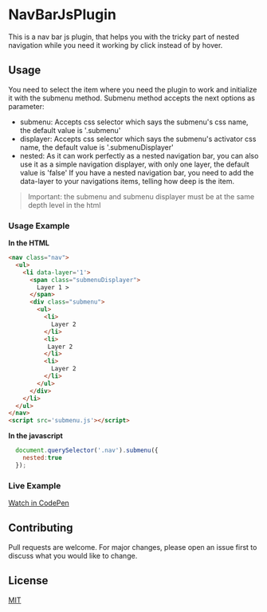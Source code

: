 # NavBarJsPlugin

This is a nav bar js plugin, that helps you with the tricky part of nested
navigation while you need it working by click instead of by hover.

## Usage

You need to select the item where you need the plugin to work and initialize it with the submenu method.
Submenu method accepts the next options as parameter:
 * submenu: Accepts css selector which says the submenu's css name, the default value is '.submenu'
 * displayer: Accepts css selector which says the submenu's activator css name, the default value is '.submenuDisplayer'
 * nested: As it can work perfectly as a nested navigation bar, you can also use it as a simple navigation displayer, with only one                layer, the default value is 'false'
If you have a nested navigation bar, you need to add the data-layer to your navigations items, telling how deep is the item.

> Important: the submenu and submenu displayer must be at the same depth level in the html

### Usage Example

**In the HTML**
```html
<nav class="nav">
  <ul>
    <li data-layer='1'>
      <span class="submenuDisplayer">
        Layer 1 >
      </span>
      <div class="submenu">
        <ul>
          <li>
            Layer 2
          </li>
          <li>
           Layer 2
          </li>
          <li>
            Layer 2
          </li>
        </ul>
      </div>
    </li>
  </ul>
</nav>
<script src='submenu.js'></script>
```
**In the javascript**
```js
  document.querySelector('.nav').submenu({
    nested:true
  });
```

### Live Example

[Watch in CodePen](https://codepen.io/maneroto/pen/eYOEOpQ)

## Contributing
Pull requests are welcome. For major changes, please open an issue first to discuss what you would like to change.

## License
[MIT](https://choosealicense.com/licenses/mit/)

